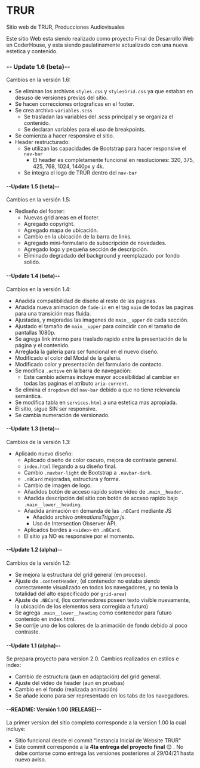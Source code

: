 # TRUR
Sitio web de TRUR, Producciones Audiovisuales

Este sitio Web esta siendo realizado como proyecto Final de Desarrollo Web en CoderHouse, y esta siendo paulatinamente actualizado con una nueva estetica y contenido.

### -- Update 1.6 (beta)--
Cambios en la versión 1.6:

- Se eliminan los archivos `styles.css` y `stylesGrid.css` ya que estaban en desuso de versiones previas del sitio.
- Se hacen correcciones ortograficas en el footer.
- Se crea archivo `variables.scss`
    - Se trasladan las variables del .scss principal y se organiza el contenido.
    - Se declaran variables para el uso de breakpoints.
- Se comienza a hacer responsive el sitio.
- Header restructurado:
    - Se utilizan las capacidades de Bootstrap para hacer responsive el `nav-bar`
        - El header es completamente funcional en resoluciones: 320, 375, 425, 768, 1024, 1440px y 4k. 
    - Se integra el logo de TRÜR dentro del `nav-bar`

#### --Update 1.5 (beta)--
Cambios en la versión 1.5:

- Rediseño del footer:
    - Nuevas grid areas en el footer.
    - Agregado copyright.
    - Agregado mapa de ubicación.
    - Cambio en la ubicación de la barra de links.
    - Agregado mini-formulario de subscripción de novedades.
    - Agregado logo y pequeña sección de descripción.
    - Eliminado degradado del background y reemplazado por fondo solido.

#### --Update 1.4 (beta)--
Cambios en la versión 1.4:

- Añadida compatibilidad de diseño al resto de las paginas.
- Añadida nueva animacion de `fade-in` en el tag `main` de todas las paginas para una transición mas fluida.
- Ajustadas, y mejoradas las imagenes de `main__upper` de cada sección.
- Ajustado el tamaño de `main__upper` para coincidir con el tamaño de pantallas 1080p.
- Se agrega link interno para traslado rapido entre la presentación de la página y el contenido.
- Arreglada la galeria para ser funcional en el nuevo diseño.
- Modificado el color del Modal de la galeria.
- Modificado color y presentación del formulario de contacto.
- Se modifica `.active` en la barra de navegación:
    - Este cambio ademas incluye mayor accesibilidad al cambiar en todas las paginas el atributo `aria-current`.
- Se elimina el `dropdown` del `nav-bar` debido a que no tiene relevancia semántica.
- Se modifica tabla en `services.html` a una estetica mas apropiada.
- El sitio, sigue SIN ser responsive.
- Se cambia numeración de versionado.

#### --Update 1.3 (beta)--
Cambios de la versión 1.3:

- Aplicado nuevo diseño:
    - Aplicado diseño de color oscuro, mejora de contraste general.
    - `index.html` llegando a su diseño final.
    - Cambio `.navbar-light` de Bootstrap a `.navbar-dark`. 
    - `.nBCard` mejoradas, estructura y forma.
    - Cambio de imagen de logo.
    - Añadidos botón de acceso rapido sobre video de `.main__header`.
    - Añadida descripción del sitio con botón de acceso rapido bajo `.main__lower__heading`.
    - Añadida animación en demanda de las `.nBCard` mediante JS
        - Añadido archivo *animationsTrigger.js*.
        - Uso de Intersection Observer API.
    - Aplicados bordes a `<video>` en `.nBCard`.
    - El sitio ya NO es responsive por el momento.
    

#### --Update 1.2 (alpha)--
Cambios de la versión 1.2:
- Se mejora la estructura del grid general (en proceso).
- Ajuste de `.contentHeader`, (el contenedor no estaba siendo correctamente visualizado en todos los navegadores, y no tenia la totalidad del alto especificado por `grid-area`)
- Ajuste de `.NBCard`, (los contenedores poseen texto visible nuevamente, la ubicación de los elementos sera corregida a futuro)
- Se agrega `.main__lower__heading` como contenedor para futuro contenido en index.html.
- Se corrije uno de los colores de la animación de fondo debido al poco contraste.


#### --Update 1.1 (alpha)--

Se prepara proyecto para version 2.0. Cambios realizados en estilos e index:

- Cambio de estructura (aun en adaptación) del grid general.
- Ajuste del video de header (aun en pruebas)
- Cambio en el fondo (realizada animación)
- Se añade icono para ser representado en los tabs de los navegadores.

#### --README: Versión 1.00 (RELEASE)--

La primer version del sitio completo corresponde a la version 1.00 la cual incluye:

- Sitio funcional desde el commit "Instancia Inicial de Website TRUR"
- Este commit corresponde a la **4ta entrega del proyecto final** :blush: . No debe contarse como entrega las versiones posteriores al 29/04/21 hasta nuevo aviso.


